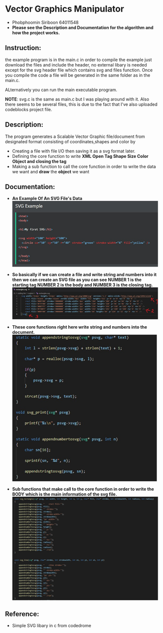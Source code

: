 # Vector Graphics Manipulator 
* Phobphoomin Siriboon 64011548 
* **Please see the Description and Documentation for the algorithm and how the project works.**
## Instruction: 
the example program is in the main.c in order to compile the example just download the files and include the header, no external libary is needed except for the svg header file which contains svg and files function. Once you compile the code a file will be generated in the same folder as in the main.c.

ALternatively you can run the main executable program.

**NOTE**: svg.c is the same as main.c but I was playing around with it. 
Also there seems to be several files, this is due to the fact that I've also uploaded codeblocks project file.
## Description:
The program generates a Scalable Vector Graphic file/document from designated format consisting of coordinates,shapes and color by
* Creating a file with file I/O then saving it as a svg format later.
* Defining the core function to write **XML Open Tag Shape Size Color Object and closing the tag**
* Making a sub function to call the core function in order to write the data we want and **draw** the **object** we want
## Documentation: 
* **An Example Of An SVG File's Data**
![](image/4.jpg)

* **So basically if we can create a file and write string and numbers into it then we can create an SVG file as you can see NUMBER 1 is the starting tag NUMBER 2 is the body and NUMBER 3 is the closing tag.**
![](image/1.jpg)
 

* **These core functions right here write string and numbers into the document.**
![](image/5.jpg)

* **Sub functions that make call to the core function in order to write the BODY which is the main information of the svg file.**
![](image/2.jpg)









 


## Reference:
* Simple SVG libary in c from codedrome  
